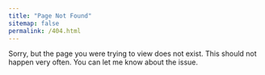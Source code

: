 ```yaml
---
title: "Page Not Found"
sitemap: false
permalink: /404.html
---
```


Sorry, but the page you were trying to view does not exist. This should not happen very often. You can let me know about the issue.
